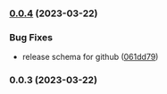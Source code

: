 

### [0.0.4](https://github.com/brunalopesgois/eng-gruposbf-backend-typescript/compare/0.0.3...0.0.4) (2023-03-22)


### Bug Fixes

* release schema for github ([061dd79](https://github.com/brunalopesgois/eng-gruposbf-backend-typescript/commit/061dd79bbbf32207580ed3f5ee1987aa4c75c856))

### 0.0.3 (2023-03-22)